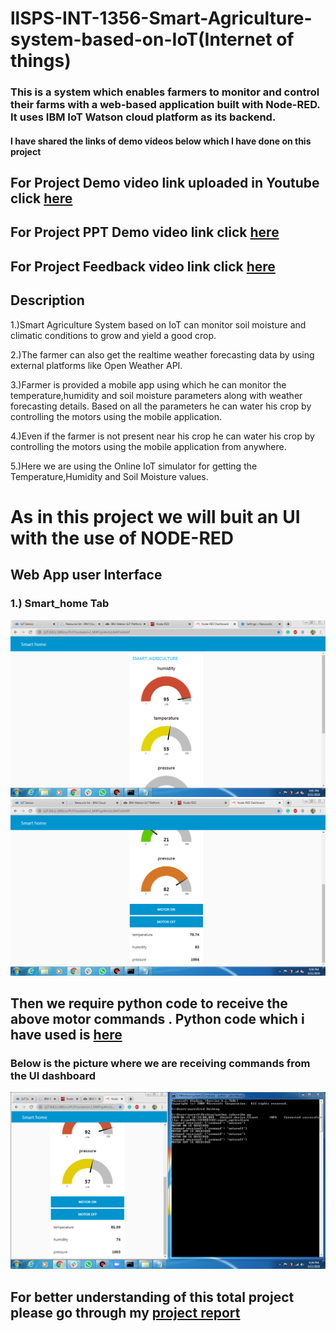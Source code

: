 # llSPS-INT-1356-Smart-Agriculture-system-based-on-IoT(Internet of things)
### This is a system which enables farmers to monitor and control their farms with a web-based application built with Node-RED. It uses IBM IoT Watson cloud platform as its backend.
#### I have shared the links of demo videos below which I have done on this project
## For Project Demo video link uploaded in Youtube click [here](https://youtu.be/xyEOeOEuwMU)
## For Project PPT Demo video link click [here](https://drive.google.com/file/d/16ZtkHV_Kp8Nzeuk6qBPA0l_zbg2e7ulI/view?usp=sharing)
## For Project Feedback video link click [here](https://drive.google.com/file/d/1sZuJtjXyQ_O0wfN-W7J3CAa8hwGaakdf/view?usp=sharing)
## Description
1.)Smart Agriculture System based on IoT can monitor soil moisture and climatic conditions to grow and yield a good crop.

2.)The farmer can also get the realtime weather forecasting data by using external platforms like Open Weather API.

3.)Farmer is provided a mobile app using which he can monitor the temperature,humidity and soil moisture parameters along with weather forecasting details.
Based on all the parameters he can water his crop by controlling the motors using the mobile application.

4.)Even if the farmer is not present near his crop he can water his crop by controlling the motors using the mobile application from anywhere.

5.)Here we are using the Online IoT simulator for getting the Temperature,Humidity and Soil Moisture values.

# As in this project we will buit an UI with the use of NODE-RED
## Web App user Interface
### 1.) Smart_home Tab
<img src="IOT project _tasks _Screenshots/smarthome UI _1.jpg">
<img src="IOT project _tasks _Screenshots/smarthome UI_2.jpg">

## Then we require python code to receive the above motor commands . Python code which i have used is [here](https://github.com/SmartPracticeschool/llSPS-INT-2269-Smart-Agriculture-system-based-on-IoT/blob/master/IBMSubscribe.py)

### Below is the picture where we are receiving commands from the UI dashboard

<img src="IOT project _tasks _Screenshots/receiving_commands.jpg">

## For better understanding of this total project please go through my  [project report](https://github.com/SmartPracticeschool/llSPS-INT-2269-Smart-Agriculture-system-based-on-IoT/blob/master/IOT_Project_Report.pdf)
